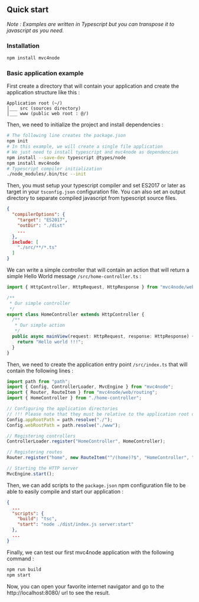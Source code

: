 ## Quick start

*Note : Examples are written in Typescript but you can transpose it to javascript as you need.*

### Installation

```bash
npm install mvc4node
```

### Basic application example

First create a directory that will contain your application and create the application structure like this :

```
Application root (~/)
│___ src (sources directory)
│___ www (public web root : @/)
```

Then, we need to initialize the project and install dependencies :

```bash
# The following line creates the package.json
npm init
# In this example, we will create a single file application
# We just need to install typescript and mvc4node as dependencies
npm install --save-dev typescript @types/node
npm install mvc4node
# Typescript compiler initialization
./node_modules/.bin/tsc --init
```

Then, you must setup your typescript compiler and set ES2017 or later as target in your `tsconfig.json` configuration file. You can also set an output directory to separate compiled javascript from typescript source files. 

```json
{
  "compilerOptions": {
    "target": "ES2017",
    "outDir": "./dist"
    ...
  },
  include: [
    "./src/**/*.ts"
  ]
}
```

We can write a simple controller that will contain an action that will return a simple Hello World message `/src/home-controller.ts` :

```typescript
import { HttpController, HttpRequest, HttpResponse } from "mvc4node/web";

/**
 * Our simple controller
 */
export class HomeController extends HttpController {
  /**
   * Our simple action
   */
  public async mainView(request: HttpRequest, response: HttpResponse) {
    return "Hello world !!!";
  }
}
```

Then, we need to create the application entry point `/src/index.ts` that will contain the following lines :

```typescript
import path from "path";
import { Config, ControllerLoader, MvcEngine } from "mvc4node";
import { Router, RouteItem } from "mvc4node/web/routing";
import { HomeController } from "./home-controller";

// Configuring the application directories
// !!! Please note that they must be relative to the application root directory
Config.appRootPath = path.resolve("./");
Config.webRootPath = path.resolve("./www");

// Registering controllers
ControllerLoader.register("HomeController", HomeController);

// Registering routes
Router.register("home", new RouteItem("^/(home)?$", "HomeController", "mainView"));

// Starting the HTTP server
MvcEngine.start();
```

Then, we can add scripts to the `package.json`  npm configuration file to be able to easily compile and start our application :

```json
{
  ...
  "scripts": {
    "build": "tsc",
    "start": "node ./dist/index.js server:start"
  },
  ...
}
```

Finally, we can test our first mvc4node application with the following command :

```bash
npm run build
npm start
```

Now, you can open your favorite internet navigator and go to the http://localhost:8080/ url to see the result.
